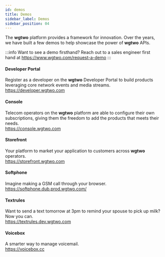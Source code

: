 ```yaml
---
id: demos
title: Demos
sidebar_label: Demos
sidebar_position: 04
---
```


The **wgtwo** platform provides a framework for innovation. Over the years, we have built a few demos to help showcase the power of **wgtwo** APIs. 

:::info Want to see a demo firsthand?
Reach out to a sales engineer first hand at https://www.wgtwo.com/request-a-demo 
:::
#### Developer Portal

Register as a developer on the **wgtwo** Developer Portal to build products leveraging core network events and media streams.  
https://developer.wgtwo.com

#### Console

Telecom operators on the **wgtwo** platform are able to configure their own subscriptions, giving them the freedom to add the products that meets their needs.  
https://console.wgtwo.com

#### Storefront

Your platform to market your application to customers across **wgtwo** operators.  
https://storefront.wgtwo.com

#### Softphone

Imagine making a GSM call through your browser.  
https://softphone.dub.prod.wgtwo.com/

#### Textrules

Want to send a text tomorrow at 3pm to remind your spouse to pick up milk? Now you can.  
https://textrules.dev.wgtwo.com

#### Voicebox

A smarter way to manage voicemail.  
https://voicebox.cc
